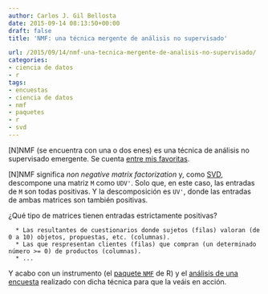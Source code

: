 ```yaml
---
author: Carlos J. Gil Bellosta
date: 2015-09-14 08:13:50+00:00
draft: false
title: 'NMF: una técnica mergente de análisis no supervisado'

url: /2015/09/14/nmf-una-tecnica-mergente-de-analisis-no-supervisado/
categories:
- ciencia de datos
- r
tags:
- encuestas
- ciencia de datos
- nmf
- paquetes
- r
- svd
---
```


[N]NMF (se encuentra con una o dos enes) es una técnica de análisis no supervisado emergente. Se cuenta [entre mis favoritas](http://www.datanalytics.com/tag/nmf/).

[N]NMF significa _non negative matrix factorization_ y, como [SVD](https://en.wikipedia.org/wiki/Singular_value_decomposition), descompone una matriz `M` como `UDV'`. Solo que, en este caso, las entradas de `M` son todas positivas. Y la descomposición es `UV'`, donde las entradas de ambas matrices son también positivas.

¿Qué tipo de matrices tienen entradas estrictamente positivas?




	  * Las resultantes de cuestionarios donde sujetos (filas) valoran (de 0 a 10) objetos, propuestas, etc. (columnas).
	  * Las que respresentan clientes (filas) que compran (un determinado número >= 0) de productos (columnas).
	  * ...


Y acabo con un instrumento (el [paquete `NMF`](https://cran.r-project.org/web/packages/NMF/index.html) de R) y el [análisis de una encuesta](http://www.oreilly.com/data/free/files/analyzing-the-analyzers.pdf) realizado con dicha técnica para que la veáis en acción.
